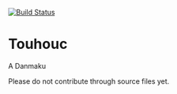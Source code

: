 [![Build Status](http://ci.neikos.me/v1/badge/github.com/TheNeikos/touhouc/status.svg?branch=master)](http://ci.neikos.me/github.com/TheNeikos/touhouc)

Touhouc
=======

A Danmaku


Please do not contribute through source files yet.
